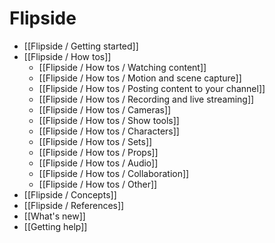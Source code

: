 # Flipside

* [[Flipside / Getting started]]
* [[Flipside / How tos]]
  * [[Flipside / How tos / Watching content]]
  * [[Flipside / How tos / Motion and scene capture]]
  * [[Flipside / How tos / Posting content to your channel]]
  * [[Flipside / How tos / Recording and live streaming]]
  * [[Flipside / How tos / Cameras]]
  * [[Flipside / How tos / Show tools]]
  * [[Flipside / How tos / Characters]]
  * [[Flipside / How tos / Sets]]
  * [[Flipside / How tos / Props]]
  * [[Flipside / How tos / Audio]]
  * [[Flipside / How tos / Collaboration]]
  * [[Flipside / How tos / Other]]
* [[Flipside / Concepts]]
* [[Flipside / References]]
* [[What's new]]
* [[Getting help]]
